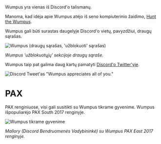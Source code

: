 <!-- TITLE: Wumpus -->

Wumpus yra vienas iš Discord'o talismanų.

Manoma, kad idėja apie Wumpus atėjo iš seno kompiuterinio žaidimo, [Hunt the Wumpus](https://en.wikipedia.org/wiki/Hunt_the_Wumpus).

Wumpus gali būti surastas daugelyje Discord'o vietų, pavyzdžiui, draugų sąrašas.

![Wumpus (draugų sąrašas, 'užblokuoti' sąrašas)](https://i.imgur.com/NFg8NKl.jpg)

*Wumpus 'užblokuotųjų' sekcijoje draugų sąraše.*

Wumpus taip pat galima daug kartų pamatyti [Discord'o Twitter'yje](https://twitter.com/discordapp).

![Discord Tweet'as "Wumpus appreciates all of you."](https://i.imgur.com/9rsvKZ8.png)
# PAX
PAX renginiuose, visi gali susitikti su Wumpus tikrame gyvenime. Wumpus išpopuliarėjo PAX South 2017 renginyje.

![Wumpus tikrame gyvenime](http://i.imgur.com/afGy7sg.jpg?1)

*Mallory (Discord Bendruomenės Vadybininkė) su Wumpus PAX East 2017 renginyje.*